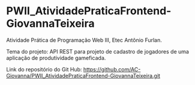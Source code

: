 # PWII_AtividadePraticaFrontend-GiovannaTeixeira

Atividade Prática de Programação Web III, Etec Antônio Furlan.

Tema do projeto: API REST para projeto de cadastro de jogadores de uma aplicação de produtividade gameficada.

Link do repositório do Git Hub: https://github.com/AC-Giovanna/PWII_AtividadePraticaFrontend-GiovannaTeixeira.git

